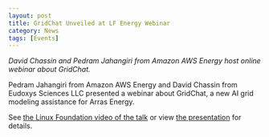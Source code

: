 ```yaml
---
layout: post
title: GridChat Unveiled at LF Energy Webinar
category: News
tags: [Events]
---
```


*David Chassin and Pedram Jahangiri from Amazon AWS Energy host online webinar about GridChat.*

Pedram Jahangiri from Amazon AWS Energy and David Chassin from Eudoxys Sciences LLC presented a webinar about GridChat, a new AI grid modeling assistance for Arras Energy.

See [the Linux Foundation video of the talk](https://community.linuxfoundation.org/events/details/lfhq-lf-energy-presents-gridchat-leveraging-genai-for-smarter-power-distribution-modeling-with-arras-energy/) or view [the presentation]() for details.
